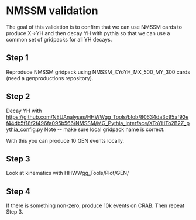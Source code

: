 # NMSSM validation

The goal of this validation is to confirm that we can use NMSSM cards to produce X->YH and then decay YH with pythia so that we can use a common set of gridpacks for all YH decays. 

## Step 1

Reproduce NMSSM gridpack using NMSSM_XYoYH_MX_500_MY_300 cards (need a genproductions repository).

## Step 2 

Decay YH with https://github.com/NEUAnalyses/HHWWgg_Tools/blob/80634da3c95af92ef44db5f18f2f496fa095b566/NMSSM/MG_Pythia_Interface/XToYHTo2B2Z_pythia_config.py
Note -- make sure local gridpack name is correct.

With this you can produce 10 GEN events locally. 

## Step 3 

Look at kinematics with HHWWgg_Tools/Plot/GEN/ 

## Step 4 

If there is something non-zero, produce 10k events on CRAB. Then repeat Step 3. 
